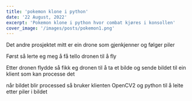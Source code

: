 ```yaml
---
title: 'pokemon klone i python'
date: '22 August, 2022'
excerpt: 'Pokemon klone i python hvor combat kjøres i konsollen'
cover_image: '/images/posts/pokemon1.png'
---
```

Det andre prosjektet mitt er ein drone som gjenkjenner og følger piler

Først så lerte eg meg å få tello dronen til å fly

Etter dronen flydde så fikk eg dronen til å ta et bilde og sende bildet til ein klient som kan processe det

når bildet blir processed så bruker klienten OpenCV2 og python til å leite etter piler i bildet